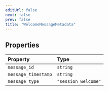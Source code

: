 ```yaml
---
editUrl: false
next: false
prev: false
title: "WelcomeMessageMetadata"
---
```


## Properties

| Property | Type |
| :------ | :------ |
| `message_id` | `string` |
| `message_timestamp` | `string` |
| `message_type` | `"session_welcome"` |
